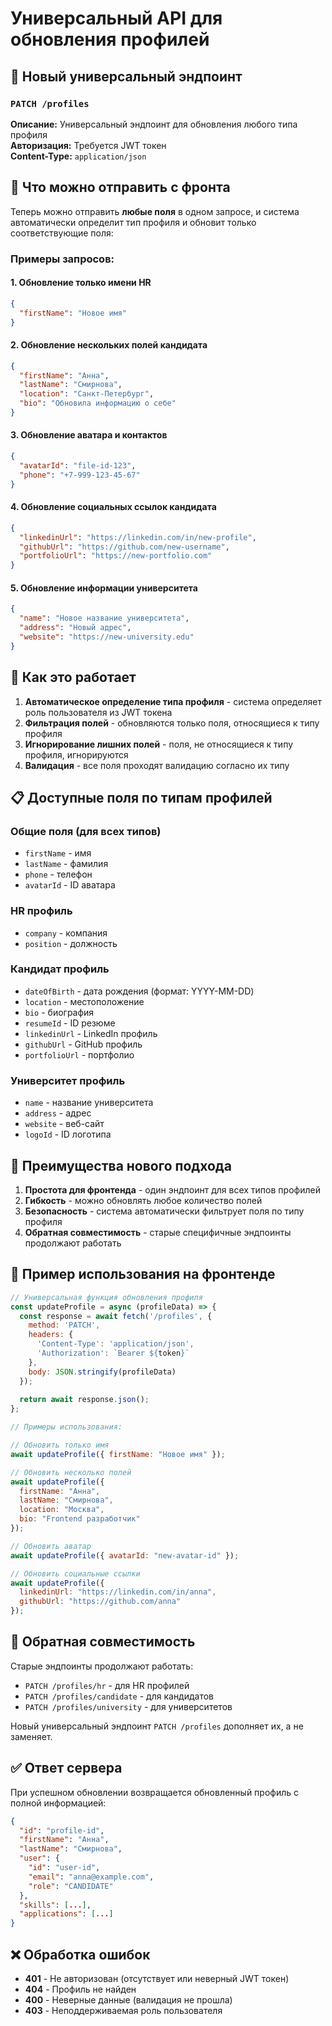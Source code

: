 # Универсальный API для обновления профилей

## 🎯 Новый универсальный эндпоинт

### `PATCH /profiles`
**Описание:** Универсальный эндпоинт для обновления любого типа профиля  
**Авторизация:** Требуется JWT токен  
**Content-Type:** `application/json`

## 📝 Что можно отправить с фронта

Теперь можно отправить **любые поля** в одном запросе, и система автоматически определит тип профиля и обновит только соответствующие поля:

### Примеры запросов:

#### 1. Обновление только имени HR
```json
{
  "firstName": "Новое имя"
}
```

#### 2. Обновление нескольких полей кандидата
```json
{
  "firstName": "Анна",
  "lastName": "Смирнова",
  "location": "Санкт-Петербург",
  "bio": "Обновила информацию о себе"
}
```

#### 3. Обновление аватара и контактов
```json
{
  "avatarId": "file-id-123",
  "phone": "+7-999-123-45-67"
}
```

#### 4. Обновление социальных ссылок кандидата
```json
{
  "linkedinUrl": "https://linkedin.com/in/new-profile",
  "githubUrl": "https://github.com/new-username",
  "portfolioUrl": "https://new-portfolio.com"
}
```

#### 5. Обновление информации университета
```json
{
  "name": "Новое название университета",
  "address": "Новый адрес",
  "website": "https://new-university.edu"
}
```

## 🔧 Как это работает

1. **Автоматическое определение типа профиля** - система определяет роль пользователя из JWT токена
2. **Фильтрация полей** - обновляются только поля, относящиеся к типу профиля
3. **Игнорирование лишних полей** - поля, не относящиеся к типу профиля, игнорируются
4. **Валидация** - все поля проходят валидацию согласно их типу

## 📋 Доступные поля по типам профилей

### Общие поля (для всех типов)
- `firstName` - имя
- `lastName` - фамилия  
- `phone` - телефон
- `avatarId` - ID аватара

### HR профиль
- `company` - компания
- `position` - должность

### Кандидат профиль
- `dateOfBirth` - дата рождения (формат: YYYY-MM-DD)
- `location` - местоположение
- `bio` - биография
- `resumeId` - ID резюме
- `linkedinUrl` - LinkedIn профиль
- `githubUrl` - GitHub профиль
- `portfolioUrl` - портфолио

### Университет профиль
- `name` - название университета
- `address` - адрес
- `website` - веб-сайт
- `logoId` - ID логотипа

## 🚀 Преимущества нового подхода

1. **Простота для фронтенда** - один эндпоинт для всех типов профилей
2. **Гибкость** - можно обновлять любое количество полей
3. **Безопасность** - система автоматически фильтрует поля по типу профиля
4. **Обратная совместимость** - старые специфичные эндпоинты продолжают работать

## 📱 Пример использования на фронтенде

```javascript
// Универсальная функция обновления профиля
const updateProfile = async (profileData) => {
  const response = await fetch('/profiles', {
    method: 'PATCH',
    headers: {
      'Content-Type': 'application/json',
      'Authorization': `Bearer ${token}`
    },
    body: JSON.stringify(profileData)
  });
  
  return await response.json();
};

// Примеры использования:

// Обновить только имя
await updateProfile({ firstName: "Новое имя" });

// Обновить несколько полей
await updateProfile({
  firstName: "Анна",
  lastName: "Смирнова",
  location: "Москва",
  bio: "Frontend разработчик"
});

// Обновить аватар
await updateProfile({ avatarId: "new-avatar-id" });

// Обновить социальные ссылки
await updateProfile({
  linkedinUrl: "https://linkedin.com/in/anna",
  githubUrl: "https://github.com/anna"
});
```

## 🔄 Обратная совместимость

Старые эндпоинты продолжают работать:
- `PATCH /profiles/hr` - для HR профилей
- `PATCH /profiles/candidate` - для кандидатов  
- `PATCH /profiles/university` - для университетов

Новый универсальный эндпоинт `PATCH /profiles` дополняет их, а не заменяет.

## ✅ Ответ сервера

При успешном обновлении возвращается обновленный профиль с полной информацией:

```json
{
  "id": "profile-id",
  "firstName": "Анна",
  "lastName": "Смирнова",
  "user": {
    "id": "user-id",
    "email": "anna@example.com",
    "role": "CANDIDATE"
  },
  "skills": [...],
  "applications": [...]
}
```

## ❌ Обработка ошибок

- **401** - Не авторизован (отсутствует или неверный JWT токен)
- **404** - Профиль не найден
- **400** - Неверные данные (валидация не прошла)
- **403** - Неподдерживаемая роль пользователя
